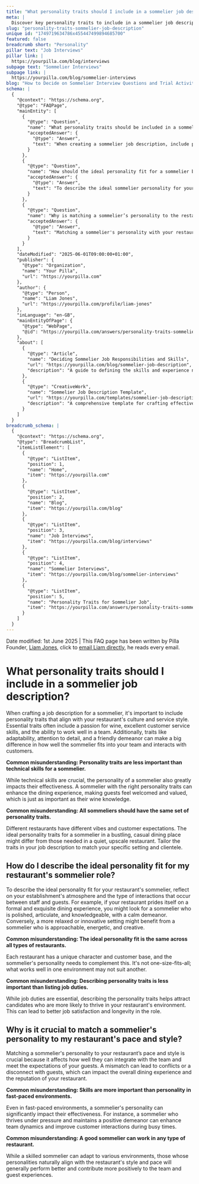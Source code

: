 ```yaml
---
title: "What personality traits should I include in a sommelier job description?"
meta: |
  Discover key personality traits to include in a sommelier job description to match your restaurant's culture and enhance guest experiences.
slug: "personality-traits-sommelier-job-description"
unique id: "1749719634786x455447499894685700"
featured: false
breadcrumb short: "Personality"
pillar text: "Job Interviews"
pillar link: |
  https://yourpilla.com/blog/interviews
subpage text: "Sommelier Interviews"
subpage link: |
  https://yourpilla.com/blog/sommelier-interviews
blog: "How to Decide on Sommelier Interview Questions and Trial Activities"
schema: |
  {
    "@context": "https://schema.org",
    "@type": "FAQPage",
    "mainEntity": [
      {
        "@type": "Question",
        "name": "What personality traits should be included in a sommelier job description?",
        "acceptedAnswer": {
          "@type": "Answer",
          "text": "When creating a sommelier job description, include personality traits that align with your restaurant's culture and service style. Essential traits include a passion for wine, excellent customer service, teamwork, adaptability, attention to detail, and a friendly demeanor. These traits are crucial to enhance the dining experience, making guests feel welcome and valued."
        }
      },
      {
        "@type": "Question",
        "name": "How should the ideal personality fit for a sommelier be described based on the restaurant's atmosphere?",
        "acceptedAnswer": {
          "@type": "Answer",
          "text": "To describe the ideal sommelier personality for your restaurant, consider your establishment's atmosphere. For formal dining, traits like being polished, articulate, and knowledgeable are beneficial. For casual settings, traits like being approachable, energetic, and creative typically work better. Tailoring these traits helps in attracting candidates who will thrive in your specific environment."
        }
      },
      {
        "@type": "Question",
        "name": "Why is matching a sommelier’s personality to the restaurant's pace and style important?",
        "acceptedAnswer": {
          "@type": "Answer",
          "text": "Matching a sommelier's personality with your restaurant's pace and style is crucial for ensuring they integrate well with the team and meet guest expectations. A good match enhances the dining experience, while a poor match can lead to conflicts or a disconnect with guests, affecting your restaurant's reputation and operational harmony."
        }
      }
    ],
    "dateModified": "2025-06-01T09:00:00+01:00",
    "publisher": {
      "@type": "Organization",
      "name": "Your Pilla",
      "url": "https://yourpilla.com"
    },
    "author": {
      "@type": "Person",
      "name": "Liam Jones",
      "url": "https://yourpilla.com/profile/liam-jones"
    },
    "inLanguage": "en-GB",
    "mainEntityOfPage": {
      "@type": "WebPage",
      "@id": "https://yourpilla.com/answers/personality-traits-sommelier-job-description"
    },
    "about": [
      {
        "@type": "Article",
        "name": "Deciding Sommelier Job Responsibilities and Skills",
        "url": "https://yourpilla.com/blog/sommelier-job-description",
        "description": "A guide to defining the skills and experience needed from a Sommelier."
      },
      {
        "@type": "CreativeWork",
        "name": "Sommelier Job Description Template",
        "url": "https://yourpilla.com/templates/sommelier-job-description",
        "description": "A comprehensive template for crafting effective sommelier job descriptions tailored to fit specific restaurant environments."
      }
    ]
  }
breadcrumb_schema: |
  {
    "@context": "https://schema.org",
    "@type": "BreadcrumbList",
    "itemListElement": [
      {
        "@type": "ListItem",
        "position": 1,
        "name": "Home",
        "item": "https://yourpilla.com"
      },
      {
        "@type": "ListItem",
        "position": 2,
        "name": "Blog",
        "item": "https://yourpilla.com/blog"
      },
      {
        "@type": "ListItem",
        "position": 3,
        "name": "Job Interviews",
        "item": "https://yourpilla.com/blog/interviews"
      },
      {
        "@type": "ListItem",
        "position": 4,
        "name": "Sommelier Interviews",
        "item": "https://yourpilla.com/blog/sommelier-interviews"
      },
      {
        "@type": "ListItem",
        "position": 5,
        "name": "Personality Traits for Sommelier Job",
        "item": "https://yourpilla.com/answers/personality-traits-sommelier-job-description"
      }
    ]
  }
---
```


Date modified: 1st June 2025 | This FAQ page has been written by Pilla Founder, [Liam Jones](https://yourpilla.com/profile/liam-jones), click to [email Liam directly](https://mailto:liam@yourpilla.com), he reads every email.

# What personality traits should I include in a sommelier job description?

When crafting a job description for a sommelier, it's important to include personality traits that align with your restaurant's culture and service style. Essential traits often include a passion for wine, excellent customer service skills, and the ability to work well in a team. Additionally, traits like adaptability, attention to detail, and a friendly demeanor can make a big difference in how well the sommelier fits into your team and interacts with customers.

**Common misunderstanding: Personality traits are less important than technical skills for a sommelier.**

While technical skills are crucial, the personality of a sommelier also greatly impacts their effectiveness. A sommelier with the right personality traits can enhance the dining experience, making guests feel welcomed and valued, which is just as important as their wine knowledge.

**Common misunderstanding: All sommeliers should have the same set of personality traits.**

Different restaurants have different vibes and customer expectations. The ideal personality traits for a sommelier in a bustling, casual dining place might differ from those needed in a quiet, upscale restaurant. Tailor the traits in your job description to match your specific setting and clientele.

## How do I describe the ideal personality fit for my restaurant's sommelier role?

To describe the ideal personality fit for your restaurant's sommelier, reflect on your establishment's atmosphere and the type of interactions that occur between staff and guests. For example, if your restaurant prides itself on a formal and exquisite dining experience, you might look for a sommelier who is polished, articulate, and knowledgeable, with a calm demeanor. Conversely, a more relaxed or innovative setting might benefit from a sommelier who is approachable, energetic, and creative.

**Common misunderstanding: The ideal personality fit is the same across all types of restaurants.**

Each restaurant has a unique character and customer base, and the sommelier's personality needs to complement this. It's not one-size-fits-all; what works well in one environment may not suit another.

**Common misunderstanding: Describing personality traits is less important than listing job duties.**

While job duties are essential, describing the personality traits helps attract candidates who are more likely to thrive in your restaurant's environment. This can lead to better job satisfaction and longevity in the role.

## Why is it crucial to match a sommelier's personality to my restaurant's pace and style?

Matching a sommelier's personality to your restaurant’s pace and style is crucial because it affects how well they can integrate with the team and meet the expectations of your guests. A mismatch can lead to conflicts or a disconnect with guests, which can impact the overall dining experience and the reputation of your restaurant.

**Common misunderstanding: Skills are more important than personality in fast-paced environments.**

Even in fast-paced environments, a sommelier's personality can significantly impact their effectiveness. For instance, a sommelier who thrives under pressure and maintains a positive demeanor can enhance team dynamics and improve customer interactions during busy times.

**Common misunderstanding: A good sommelier can work in any type of restaurant.**

While a skilled sommelier can adapt to various environments, those whose personalities naturally align with the restaurant's style and pace will generally perform better and contribute more positively to the team and guest experiences.